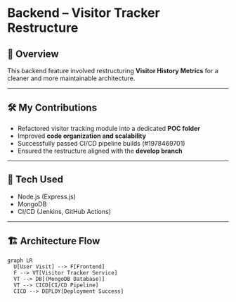 # Backend – Visitor Tracker Restructure

## 📌 Overview
This backend feature involved restructuring **Visitor History Metrics** for a cleaner and more maintainable architecture.

---

## 🛠️ My Contributions
- Refactored visitor tracking module into a dedicated **POC folder**  
- Improved **code organization and scalability**  
- Successfully passed CI/CD pipeline builds (#1978469701)  
- Ensured the restructure aligned with the **develop branch**  

---

## 🔧 Tech Used
- Node.js (Express.js)  
- MongoDB  
- CI/CD (Jenkins, GitHub Actions)  

---

## 🏗️ Architecture Flow

```mermaid
graph LR
  U[User Visit] --> F[Frontend]
  F --> VT[Visitor Tracker Service]
  VT --> DB[(MongoDB Database)]
  VT --> CICD[CI/CD Pipeline]
  CICD --> DEPLOY[Deployment Success]

